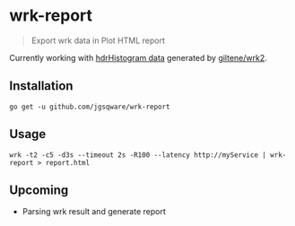 # wrk-report

> Export wrk data in Plot HTML report

Currently working with [hdrHistogram data](http://hdrhistogram.org/) generated by [giltene/wrk2](https://github.com/giltene/wrk2).

## Installation

```
go get -u github.com/jgsqware/wrk-report
```

## Usage

```
wrk -t2 -c5 -d3s --timeout 2s -R100 --latency http://myService | wrk-report > report.html
```
## Upcoming
- Parsing wrk result and generate report